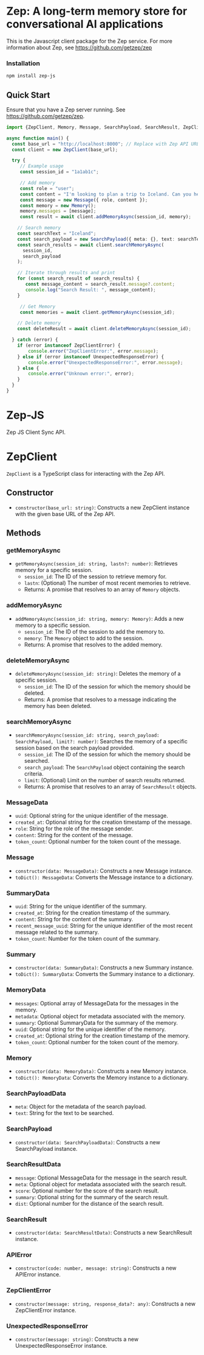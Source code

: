 # Zep: A long-term memory store for conversational AI applications

This is the Javascript client package for the Zep service. For more information about Zep, see https://github.com/getzep/zep

### Installation

```bash
npm install zep-js
```

## Quick Start
Ensure that you have a Zep server running. See https://github.com/getzep/zep.

```typescript
import {ZepClient, Memory, Message, SearchPayload, SearchResult, ZepClientError, UnexpectedResponseError} from "zep-js";

async function main() {
  const base_url = "http://localhost:8000"; // Replace with Zep API URL
  const client = new ZepClient(base_url);

  try {
     // Example usage
     const session_id = "1a1ab1c";

     // Add memory
     const role = "user";
     const content = "I'm looking to plan a trip to Iceland. Can you help me?"
     const message = new Message({ role, content });
     const memory = new Memory();
     memory.messages = [message];
     const result = await client.addMemoryAsync(session_id, memory);

    // Search memory
    const searchText = "Iceland";
    const search_payload = new SearchPayload({ meta: {}, text: searchText });
    const search_results = await client.searchMemoryAsync(
      session_id,
      search_payload
    );

    // Iterate through results and print
    for (const search_result of search_results) {
       const message_content = search_result.message?.content;
       console.log("Search Result: ", message_content);
    }

     // Get Memory
     const memories = await client.getMemoryAsync(session_id);

    // Delete memory
    const deleteResult = await client.deleteMemoryAsync(session_id);

  } catch (error) {
    if (error instanceof ZepClientError) {
        console.error("ZepClientError:", error.message);
    } else if (error instanceof UnexpectedResponseError) {
        console.error("UnexpectedResponseError:", error.message);
    } else {
        console.error("Unknown error:", error);
    }
  }
}
```

# Zep-JS

Zep JS Client Sync API. 

# ZepClient

`ZepClient` is a TypeScript class for interacting with the Zep API.

## Constructor

- `constructor(base_url: string)`: Constructs a new ZepClient instance with the given base URL of the Zep API.

## Methods

### getMemoryAsync

- `getMemoryAsync(session_id: string, lastn?: number)`: Retrieves memory for a specific session.
  - `session_id`: The ID of the session to retrieve memory for.
  - `lastn`: (Optional) The number of most recent memories to retrieve.
  - Returns: A promise that resolves to an array of `Memory` objects.

### addMemoryAsync

- `addMemoryAsync(session_id: string, memory: Memory)`: Adds a new memory to a specific session.
  - `session_id`: The ID of the session to add the memory to.
  - `memory`: The `Memory` object to add to the session.
  - Returns: A promise that resolves to the added memory.

### deleteMemoryAsync

- `deleteMemoryAsync(session_id: string)`: Deletes the memory of a specific session.
  - `session_id`: The ID of the session for which the memory should be deleted.
  - Returns: A promise that resolves to a message indicating the memory has been deleted.

### searchMemoryAsync

- `searchMemoryAsync(session_id: string, search_payload: SearchPayload, limit?: number)`: Searches the memory of a specific session based on the search payload provided.
  - `session_id`: The ID of the session for which the memory should be searched.
  - `search_payload`: The `SearchPayload` object containing the search criteria.
  - `limit`: (Optional) Limit on the number of search results returned.
  - Returns: A promise that resolves to an array of `SearchResult` objects.

### MessageData

- `uuid`: Optional string for the unique identifier of the message.
- `created_at`: Optional string for the creation timestamp of the message.
- `role`: String for the role of the message sender.
- `content`: String for the content of the message.
- `token_count`: Optional number for the token count of the message.

### Message

- `constructor(data: MessageData)`: Constructs a new Message instance.
- `toDict(): MessageData`: Converts the Message instance to a dictionary.

### SummaryData

- `uuid`: String for the unique identifier of the summary.
- `created_at`: String for the creation timestamp of the summary.
- `content`: String for the content of the summary.
- `recent_message_uuid`: String for the unique identifier of the most recent message related to the summary.
- `token_count`: Number for the token count of the summary.

### Summary

- `constructor(data: SummaryData)`: Constructs a new Summary instance.
- `toDict(): SummaryData`: Converts the Summary instance to a dictionary.

### MemoryData

- `messages`: Optional array of MessageData for the messages in the memory.
- `metadata`: Optional object for metadata associated with the memory.
- `summary`: Optional SummaryData for the summary of the memory.
- `uuid`: Optional string for the unique identifier of the memory.
- `created_at`: Optional string for the creation timestamp of the memory.
- `token_count`: Optional number for the token count of the memory.

### Memory

- `constructor(data: MemoryData)`: Constructs a new Memory instance.
- `toDict(): MemoryData`: Converts the Memory instance to a dictionary.

### SearchPayloadData

- `meta`: Object for the metadata of the search payload.
- `text`: String for the text to be searched.

### SearchPayload

- `constructor(data: SearchPayloadData)`: Constructs a new SearchPayload instance.

### SearchResultData

- `message`: Optional MessageData for the message in the search result.
- `meta`: Optional object for metadata associated with the search result.
- `score`: Optional number for the score of the search result.
- `summary`: Optional string for the summary of the search result.
- `dist`: Optional number for the distance of the search result.

### SearchResult

- `constructor(data: SearchResultData)`: Constructs a new SearchResult instance.

### APIError

- `constructor(code: number, message: string)`: Constructs a new APIError instance.

### ZepClientError

- `constructor(message: string, response_data?: any)`: Constructs a new ZepClientError instance.

### UnexpectedResponseError

- `constructor(message: string)`: Constructs a new UnexpectedResponseError instance.
